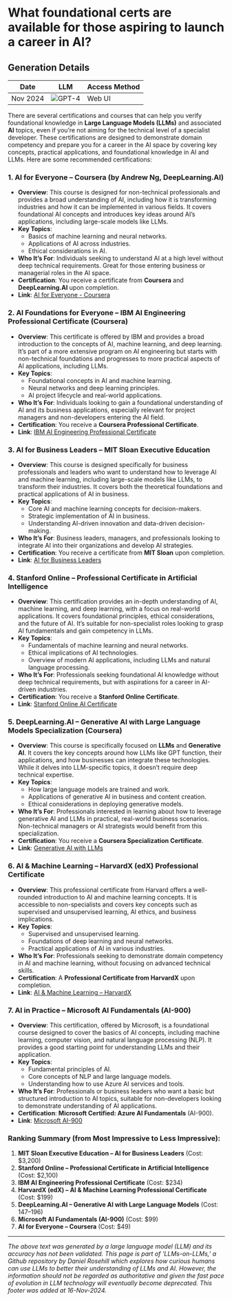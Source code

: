 # What foundational certs are available for those aspiring to launch a career in AI?
 
## Generation Details

| Date       | LLM        | Access Method |
|------------|------------|---------------|
| Nov 2024 | ![GPT-4](https://img.shields.io/badge/GPT--4-412991?style=for-the-badge&logo=openai&logoColor=white) |  Web UI |
 
There are several certifications and courses that can help you verify foundational knowledge in **Large Language Models (LLMs)** and associated **AI** topics, even if you’re not aiming for the technical level of a specialist developer. These certifications are designed to demonstrate domain competency and prepare you for a career in the AI space by covering key concepts, practical applications, and foundational knowledge in AI and LLMs. Here are some recommended certifications:

### 1. AI for Everyone – Coursera (by Andrew Ng, DeepLearning.AI)

- **Overview**: This course is designed for non-technical professionals and provides a broad understanding of AI, including how it is transforming industries and how it can be implemented in various fields. It covers foundational AI concepts and introduces key ideas around AI’s applications, including large-scale models like LLMs.
- **Key Topics**:
  - Basics of machine learning and neural networks.
  - Applications of AI across industries.
  - Ethical considerations in AI.
- **Who It’s For**: Individuals seeking to understand AI at a high level without deep technical requirements. Great for those entering business or managerial roles in the AI space.
- **Certification**: You receive a certificate from **Coursera** and **DeepLearning.AI** upon completion.
- **Link**: [AI for Everyone - Coursera](https://www.coursera.org/learn/ai-for-everyone)

### 2. AI Foundations for Everyone – IBM AI Engineering Professional Certificate (Coursera)

- **Overview**: This certificate is offered by IBM and provides a broad introduction to the concepts of AI, machine learning, and deep learning. It’s part of a more extensive program on AI engineering but starts with non-technical foundations and progresses to more practical aspects of AI applications, including LLMs.
- **Key Topics**:
  - Foundational concepts in AI and machine learning.
  - Neural networks and deep learning principles.
  - AI project lifecycle and real-world applications.
- **Who It’s For**: Individuals looking to gain a foundational understanding of AI and its business applications, especially relevant for project managers and non-developers entering the AI field.
- **Certification**: You receive a **Coursera Professional Certificate**.
- **Link**: [IBM AI Engineering Professional Certificate](https://www.coursera.org/professional-certificates/ai-engineer)

### 3. AI for Business Leaders – MIT Sloan Executive Education

- **Overview**: This course is designed specifically for business professionals and leaders who want to understand how to leverage AI and machine learning, including large-scale models like LLMs, to transform their industries. It covers both the theoretical foundations and practical applications of AI in business.
- **Key Topics**:
  - Core AI and machine learning concepts for decision-makers.
  - Strategic implementation of AI in business.
  - Understanding AI-driven innovation and data-driven decision-making.
- **Who It’s For**: Business leaders, managers, and professionals looking to integrate AI into their organizations and develop AI strategies.
- **Certification**: You receive a certificate from **MIT Sloan** upon completion.
- **Link**: [AI for Business Leaders](https://executive.mit.edu/course/ai-for-business-leaders/)

### 4. Stanford Online – Professional Certificate in Artificial Intelligence

- **Overview**: This certification provides an in-depth understanding of AI, machine learning, and deep learning, with a focus on real-world applications. It covers foundational principles, ethical considerations, and the future of AI. It’s suitable for non-specialist roles looking to grasp AI fundamentals and gain competency in LLMs.
- **Key Topics**:
  - Fundamentals of machine learning and neural networks.
  - Ethical implications of AI technologies.
  - Overview of modern AI applications, including LLMs and natural language processing.
- **Who It’s For**: Professionals seeking foundational AI knowledge without deep technical requirements, but with aspirations for a career in AI-driven industries.
- **Certification**: You receive a **Stanford Online Certificate**.
- **Link**: [Stanford Online AI Certificate](https://online.stanford.edu/professional-education)

### 5. DeepLearning.AI – Generative AI with Large Language Models Specialization (Coursera)

- **Overview**: This course is specifically focused on **LLMs** and **Generative AI**. It covers the key concepts around how LLMs like GPT function, their applications, and how businesses can integrate these technologies. While it delves into LLM-specific topics, it doesn’t require deep technical expertise.
- **Key Topics**:
  - How large language models are trained and work.
  - Applications of generative AI in business and content creation.
  - Ethical considerations in deploying generative models.
- **Who It’s For**: Professionals interested in learning about how to leverage generative AI and LLMs in practical, real-world business scenarios. Non-technical managers or AI strategists would benefit from this specialization.
- **Certification**: You receive a **Coursera Specialization Certificate**.
- **Link**: [Generative AI with LLMs](https://www.coursera.org/specializations/generative-ai-large-language-models)

### 6. AI & Machine Learning – HarvardX (edX) Professional Certificate

- **Overview**: This professional certificate from Harvard offers a well-rounded introduction to AI and machine learning concepts. It is accessible to non-specialists and covers key concepts such as supervised and unsupervised learning, AI ethics, and business implications.
- **Key Topics**:
  - Supervised and unsupervised learning.
  - Foundations of deep learning and neural networks.
  - Practical applications of AI in various industries.
- **Who It’s For**: Professionals seeking to demonstrate domain competency in AI and machine learning, without focusing on advanced technical skills.
- **Certification**: A **Professional Certificate from HarvardX** upon completion.
- **Link**: [AI & Machine Learning – HarvardX](https://www.edx.org/professional-certificate/harvardx-ai-machine-learning)

### 7. AI in Practice – Microsoft AI Fundamentals (AI-900)

- **Overview**: This certification, offered by Microsoft, is a foundational course designed to cover the basics of AI concepts, including machine learning, computer vision, and natural language processing (NLP). It provides a good starting point for understanding LLMs and their application.
- **Key Topics**:
  - Fundamental principles of AI.
  - Core concepts of NLP and large language models.
  - Understanding how to use Azure AI services and tools.
- **Who It’s For**: Professionals or business leaders who want a basic but structured introduction to AI topics, suitable for non-developers looking to demonstrate understanding of AI applications.
- **Certification**: **Microsoft Certified: Azure AI Fundamentals** (AI-900).
- **Link**: [Microsoft AI-900](https://learn.microsoft.com/en-us/certifications/azure-ai-fundamentals/)


### Ranking Summary (from Most Impressive to Less Impressive):

1. **MIT Sloan Executive Education – AI for Business Leaders** (Cost: $3,200)
2. **Stanford Online – Professional Certificate in Artificial Intelligence** (Cost: $2,100)
3. **IBM AI Engineering Professional Certificate** (Cost: $234)
4. **HarvardX (edX) – AI & Machine Learning Professional Certificate** (Cost: $199)
5. **DeepLearning.AI – Generative AI with Large Language Models** (Cost: $147–$196)
6. **Microsoft AI Fundamentals (AI-900)** (Cost: $99)
7. **AI for Everyone – Coursera** (Cost: $49)

---
*The above text was generated by a large language model (LLM) and its accuracy has not been validated. This page is part of 'LLMs-on-LLMs,' a Github repository by Daniel Rosehill which explores how curious humans can use LLMs to better their understanding of LLMs and AI. However, the information should not be regarded as authoritative and given the fast pace of evolution in LLM technology will eventually become deprecated.  This footer was added at 16-Nov-2024.*

